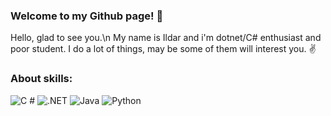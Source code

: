 ### Welcome to my Github page! 👋

Hello, glad to see you.\n My name is Ildar and i'm dotnet/C# enthusiast and poor student. I do a lot of things, may be some of them will interest you. ✌️

### About skills:
<p>
  <img alt="C #" src="https://img.shields.io/badge/C%23-9d18db?logoColor=white&style=for-the-badge" />
  <img alt=".NET" src="https://img.shields.io/badge/.NET-9d18db?logoColor=white&style=for-the-badge" />
  <img alt="Java" src="https://img.shields.io/badge/Java-ed6015?logoColor=white&style=for-the-badge" />
  <img alt="Python" src="https://img.shields.io/badge/Python-e5ed15?logoColor=white&style=for-the-badge" />
</p>
